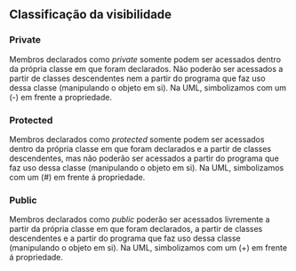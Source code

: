 ## Classificação da visibilidade

### Private 
Membros declarados como *private* somente podem ser acessados dentro da própria classe em que foram declarados. Não poderão ser acessados a partir de classes descendentes nem a partir do programa que faz uso dessa classe (manipulando o objeto em si). Na UML, simbolizamos com um (-) em frente a propriedade.

### Protected
Membros declarados como *protected* somente podem ser acessados dentro da própria classe em que foram declarados e a partir de classes descendentes, mas não poderão ser acessados a partir do programa que faz uso dessa classe (manipulando o objeto em si). Na UML, simbolizamos com um (#) em frente á propriedade.

### Public
Membros declarados como *public* poderão ser acessados livremente a partir da própria classe em que foram declarados, a partir de classes descendentes e a partir do programa que faz uso dessa classe (manipulando o objeto em si). Na UML, simbolizamos com um (+) em frente á propriedade.